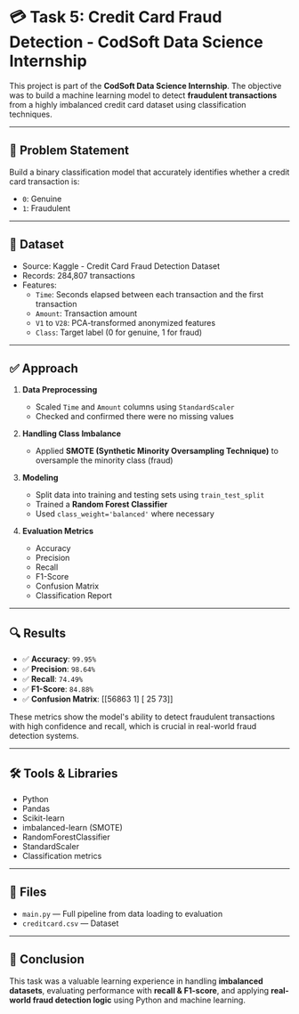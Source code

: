 # 💳 Task 5: Credit Card Fraud Detection - CodSoft Data Science Internship

This project is part of the **CodSoft Data Science Internship**. The objective was to build a machine learning model to detect **fraudulent transactions** from a highly imbalanced credit card dataset using classification techniques.

---

## 📌 Problem Statement

Build a binary classification model that accurately identifies whether a credit card transaction is:
- `0`: Genuine
- `1`: Fraudulent

---

## 📂 Dataset

- Source: Kaggle - Credit Card Fraud Detection Dataset  
- Records: 284,807 transactions  
- Features:  
  - `Time`: Seconds elapsed between each transaction and the first transaction  
  - `Amount`: Transaction amount  
  - `V1` to `V28`: PCA-transformed anonymized features  
  - `Class`: Target label (0 for genuine, 1 for fraud)

---

## ✅ Approach

1. **Data Preprocessing**
   - Scaled `Time` and `Amount` columns using `StandardScaler`
   - Checked and confirmed there were no missing values

2. **Handling Class Imbalance**
   - Applied **SMOTE (Synthetic Minority Oversampling Technique)** to oversample the minority class (fraud)

3. **Modeling**
   - Split data into training and testing sets using `train_test_split`
   - Trained a **Random Forest Classifier**
   - Used `class_weight='balanced'` where necessary

4. **Evaluation Metrics**
   - Accuracy
   - Precision
   - Recall
   - F1-Score
   - Confusion Matrix
   - Classification Report

---

## 🔍 Results

- ✅ **Accuracy**: `99.95%`  
- ✅ **Precision**: `98.64%`  
- ✅ **Recall**: `74.49%`  
- ✅ **F1-Score**: `84.88%`  
- ✅ **Confusion Matrix**:
[[56863 1]
[ 25 73]]

These metrics show the model's ability to detect fraudulent transactions with high confidence and recall, which is crucial in real-world fraud detection systems.

---

## 🛠 Tools & Libraries

- Python  
- Pandas  
- Scikit-learn  
- imbalanced-learn (SMOTE)  
- RandomForestClassifier  
- StandardScaler  
- Classification metrics

---

## 📁 Files

- `main.py` — Full pipeline from data loading to evaluation  
- `creditcard.csv` — Dataset

---

## 🚀 Conclusion

This task was a valuable learning experience in handling **imbalanced datasets**, evaluating performance with **recall & F1-score**, and applying **real-world fraud detection logic** using Python and machine learning.
